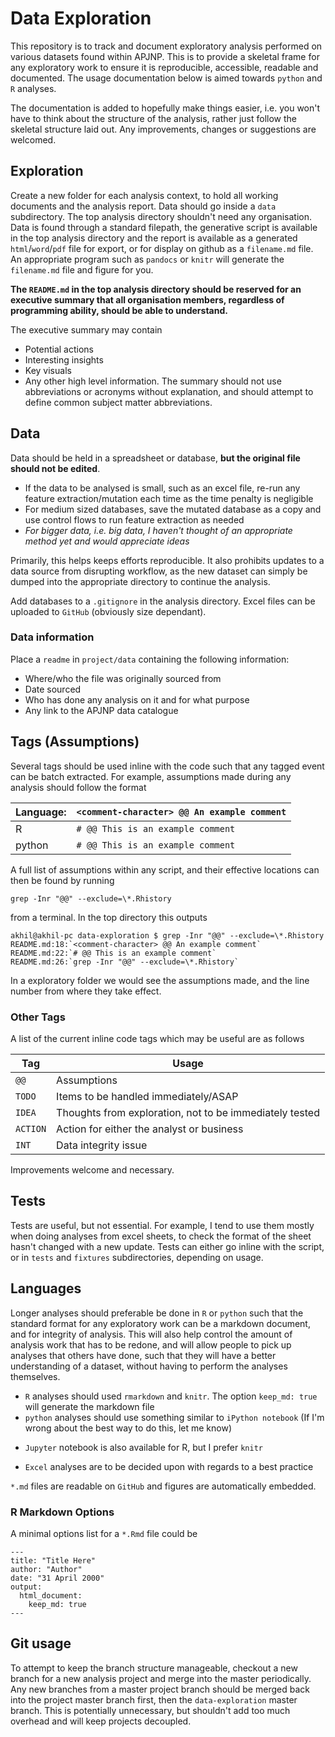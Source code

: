# Data Exploration

This repository is to track and document exploratory analysis performed on various datasets found within APJNP. This is to provide a skeletal frame for any exploratory work to ensure it is reproducible, accessible, readable and documented. The usage documentation below is aimed towards `python` and `R` analyses.

The documentation is added to hopefully make things easier, i.e. you won't have to think about the structure of the analysis, rather just follow the skeletal structure laid out. Any improvements, changes or suggestions are welcomed.

## Exploration

Create a new folder for each analysis context, to hold all working documents and the analysis report. Data should go inside a `data` subdirectory. The top analysis directory shouldn't need any organisation. Data is found through a standard filepath, the generative script is available in the top analysis directory and the report is available as a generated `html`/`word`/`pdf` file for export, or for display on github as a `filename.md` file. An appropriate program such as `pandocs` or `knitr` will generate the `filename.md` file and figure for you. 

**The `README.md` in the top analysis directory should be reserved for an executive summary that all organisation members, regardless of programming ability, should be able to understand.**

The executive summary may contain 
 - Potential actions
 - Interesting insights
 - Key visuals 
 - Any other high level information.
The summary should not use abbreviations or acronyms without explanation, and should attempt to define common subject matter abbreviations.

## Data
Data should be held in a spreadsheet or database, **but the original file should not be edited**. 
 * If the data to be analysed is small, such as an excel file, re-run any feature extraction/mutation each time as the time penalty is negligible
 * For medium sized databases, save the mutated database as a copy and use control flows to run feature extraction as needed
 * *For bigger data, i.e. big data, I haven't thought of an appropriate method yet and would appreciate ideas*
 
Primarily, this helps keeps efforts reproducible. It also prohibits updates to a data source from disrupting workflow, as the new dataset can simply be dumped into the appropriate directory to continue the analysis.

Add databases to a `.gitignore` in the analysis directory. Excel files can be uploaded to `GitHub` (obviously size dependant).

### Data information
Place a `readme` in `project/data` containing the following information:
 - Where/who the file was originally sourced from
 - Date sourced
 - Who has done any analysis on it and for what purpose
 - Any link to the APJNP data catalogue

## Tags (Assumptions)

Several tags should be used inline with the code such that any tagged event can be batch extracted.  For example, assumptions made during any analysis should follow the format 

Language: | `<comment-character> @@ An example comment`
----------|---------------------------------------------
R | `# @@ This is an example comment`
python | `# @@ This is an example comment`

A full list of assumptions within any script, and their effective locations can then be found by running

`grep -Inr "@@" --exclude=\*.Rhistory`

from a terminal. In the top directory this outputs

```
akhil@akhil-pc data-exploration $ grep -Inr "@@" --exclude=\*.Rhistory
README.md:18:`<comment-character> @@ An example comment`
README.md:22:`# @@ This is an example comment`
README.md:26:`grep -Inr "@@" --exclude=\*.Rhistory`
```
In a exploratory folder we would see the assumptions made, and the line number from where they take effect.

### Other Tags
A list of the current inline code tags which may be useful are as follows

Tag      |  Usage
---------|-------
`@@`     | Assumptions
`TODO`   | Items to be handled immediately/ASAP
`IDEA`   | Thoughts from exploration, not to be immediately tested
`ACTION` | Action for either the analyst or business
`INT`    | Data integrity issue

Improvements welcome and necessary.

## Tests

Tests are useful, but not essential. For example, I tend to use them mostly when doing analyses from excel sheets, to check the format of the sheet hasn't changed with a new update. Tests can either go inline with the script, or in `tests` and `fixtures` subdirectories, depending on usage.

## Languages

Longer analyses should preferable be done in `R` or `python` such that the standard format for any exploratory work can be a markdown document, and for integrity of analysis. This will also help control the amount of analysis work that has to be redone, and will allow people to pick up analyses that others have done, such that they will have a better understanding of a dataset, without having to perform the analyses themselves. 

 * `R` analyses should used `rmarkdown` and `knitr`. The option `keep_md: true` will generate the markdown file
 * `python` analyses should use something similar to `iPython notebook` (If I'm wrong about the best way to do this, let me know)
  - `Jupyter` notebook is also available for R, but I prefer `knitr`
 * `Excel` analyses are to be decided upon with regards to a best practice
 
`*.md` files are readable on `GitHub` and figures are automatically embedded.

### R Markdown Options

A minimal options list for a `*.Rmd` file could be
```
---
title: "Title Here"
author: "Author"
date: "31 April 2000"
output:
  html_document:
    keep_md: true
---
```
 
## Git usage

To attempt to keep the branch structure manageable, checkout a new branch for a new analysis project and merge into the master periodically. Any new branches from a master project branch should be merged back into the project master branch first, then the `data-exploration` master branch. This is potentially unnecessary, but shouldn't add too much overhead and will keep projects decoupled.
